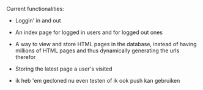Current functionalities:

- Loggin' in and out
- An index page for logged in users and for logged out ones
- A way to view and store HTML pages in the database, instead of having millions of HTML pages and thus dynamically generating the urls therefor
- Storing the latest page a user's visited

- ik heb 'em gecloned nu even testen of ik ook push kan gebruiken